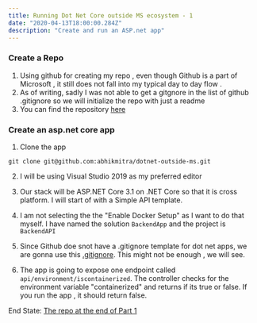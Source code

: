 ```yaml
---
title: Running Dot Net Core outside MS ecosystem - 1
date: "2020-04-13T18:00:00.284Z"
description: "Create and run an ASP.net app"
---
```


### Create a Repo 
1. Using github for creating my repo , even though Github is a part of Microsoft , it still does not fall into my typical day to day flow .
2. As of writing, sadly I was not able to get a gitgnore in the list of github .gitignore so we will initialize the repo with just a readme
3. You can find the repository [here](https://github.com/abhikmitra/dotnet-outside-ms)

### Create an asp.net core app

1. Clone the app

```
git clone git@github.com:abhikmitra/dotnet-outside-ms.git
```
2. I will be using Visual Studio 2019 as my preferred editor

3. Our stack will be ASP.NET Core 3.1 on .NET Core so that it is cross platform. I will start of with a Simple API template.

4. I am not selecting the the "Enable Docker Setup" as I want to do that myself. I have named the solution `BackendApp` and the project is `BackendAPI`
5. Since Github doe snot have a .gitignore template for  dot net apps, we are gonna use this [.gitignore](https://raw.githubusercontent.com/OmniSharp/generator-aspnet/master/templates/gitignore.txt). This might not be enough , we will see.

6. The app is going to expose one endpoint called `api/environment/iscontainerized`. The controller checks for the environment variable "containerized" and returns if its true or false. If you run the app , it should return false.

End State: [The repo at the end of Part 1](https://github.com/abhikmitra/dotnet-outside-ms/tree/1CreateApp)  